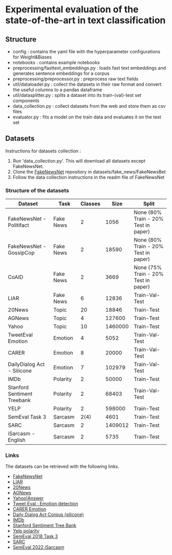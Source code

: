 # Experimental evaluation of the state-of-the-art in text classification

## Structure
* config : contains the yaml file with the hyperparameter configurations for Weight&Biases
* notebooks :  contains example notebooks
* preprocessing/fasttext_embeddings.py : loads fast text embeddings and generates sentence embeddings for a corpus
* preprocessing/preprocessor.py : preprocess raw text fields
* util/dataloader.py :  collect the datasets in their raw format and convert the useful columns to a pandas dataframe
* util/datasplitter.py : splits a dataset into its train-(val)-test set components
* data_collection.py :  collect datasets from the web and store them as csv files
* evaluator.py : fits a model on the train data and evaluates it on the test set


## Datasets

Instructions for datasets collection : 

1. Run 'data_collection.py'. This will download all datasets except FakeNewsNet.
2. Clone the [FakeNewsNet](https://github.com/KaiDMML/FakeNewsNet) repository in datasets/fake_news/FakeNewsBet
3. Follow the data collection instructions in the readm file of FakeNewsNet


### Structure of the datasets

| Dataset | Task |  Classes  | Size |  Split |
| --- | --- |  --- | --- | --- |
| FakeNewsNet - Politifact | Fake News | 2 | 1056  | None (80% Train - 20% Test in paper) |
| FakeNewsNet - GossipCop | Fake News |2 | 18590 | None (80% Train - 20% Test in paper) | 
| CoAID | Fake News | 2 |  3669     | None (75% Train - 20% Test in paper) |
| LIAR | Fake News | 6 | 12836 | Train-Val-Test |
| 20News | Topic | 20 | 18846 | Train-Test |
| AGNews | Topic | 4 | 127600 | Train-Test |
| Yahoo | Topic | 10 | 1460000 | Train-Test |
| TweetEval Emotion | Emotion | 4 | 5052 | Train-Val-Test |
| CARER | Emotion | 8 | 20000 | Train-Val-Test |
| DailyDialog Act - Silicone | Emotion | 7 | 102979 | Train-Val-Test |
| IMDb | Polarity | 2 | 50000 | Train-Test |
| Stanford Sentiment Treebank | Polarity | 2 | 68403 |  Train-Val-Test |
| YELP | Polarity | 2 | 598000 | Train-Test |
| SemEval Task 3 | Sarcasm | 2(4) | 4601 | Train-Test |
| SARC | Sarcasm | 2 | 1409012 | Train-Test |
|iSarcasm - English | Sarcasm | 2 | 5735 | Train-Test | 


### Links

The datasets can be retrieved with the following links.

* [FakeNewsNet](https://github.com/KaiDMML/FakeNewsNet)
* [LIAR](https://huggingface.co/datasets/liar)
* [20News](https://scikit-learn.org/stable/modules/generated/sklearn.datasets.fetch_20newsgroups.html)
* [AGNews](https://huggingface.co/datasets/ag_news)
* [Yahoo!Answer](https://huggingface.co/datasets/yahoo_answers_topics)
* [Tweet Eval : Emotion detection](https://github.com/cardiffnlp/tweeteval)
* [CARER Emotion](https://huggingface.co/datasets/emotion)
* [Daily Dialog Act Corpus (silicone)](https://huggingface.co/datasets/silicone/viewer/dyda_e/train)
* [IMDb](https://huggingface.co/datasets/imdb#dataset-creation)
* [Stanford Sentiment Tree Bank](https://huggingface.co/datasets/sst2)
* [Yelp polarity](https://huggingface.co/datasets/yelp_polarity)
* [SemEval 2018 Task 3](https://github.com/Cyvhee/SemEval2018-Task3)
* [SARC](https://nlp.cs.princeton.edu/SARC/1.0/)
* [SemEval 2022 iSarcasm](https://github.com/iabufarha/iSarcasmEval) 

